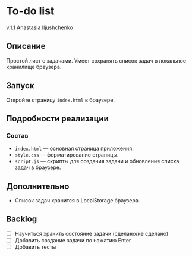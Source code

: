 # To-do list
v.1.1 
Anastasia Iljushchenko

## Описание
Простой лист с задачами. 
Умеет сохранять список задач в локальное хранилище браузера.

## Запуск

Откройте страницу `index.html` в браузере.


## Подробности реализации

### Состав
- `index.html` — основная страница приложения.
- `style.css` — форматирование страницы.
- `script.js` — скрипты для создания задачи и обновления списка задач в браузере.

## Дополнительно

- Список задач хранится в LocalStorage браузера.

## Backlog

- [ ] Научиться хранить состояние задачи (сделано/не сделано)
- [ ] Добавить создание задачи по нажатию Enter
- [ ] Добавить тесты